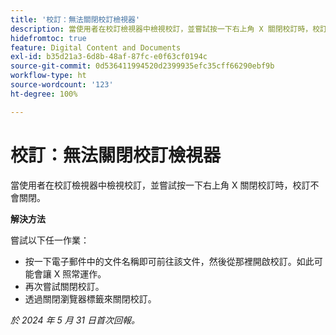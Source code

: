 ```yaml
---
title: '校訂：無法關閉校訂檢視器'
description: 當使用者在校訂檢視器中檢視校訂，並嘗試按一下右上角 X 關閉校訂時，校訂不會關閉。此問題有解決方法。
hidefromtoc: true
feature: Digital Content and Documents
exl-id: b35d21a3-6d8b-48af-87fc-e0f63cf0194c
source-git-commit: 0d536411994520d2399935efc35cff66290ebf9b
workflow-type: ht
source-wordcount: '123'
ht-degree: 100%

---
```


# 校訂：無法關閉校訂檢視器


<!--
>[!NOTE]
>
>This issue was fixed on October 31, 2024.
-->

當使用者在校訂檢視器中檢視校訂，並嘗試按一下右上角 X 關閉校訂時，校訂不會關閉。

**解決方法**

嘗試以下任一作業：

* 按一下電子郵件中的文件名稱即可前往該文件，然後從那裡開啟校訂。如此可能會讓 X 照常運作。
* 再次嘗試關閉校訂。
* 透過關閉瀏覽器標籤來關閉校訂。

_於 2024 年 5 月 31 日首次回報。_
